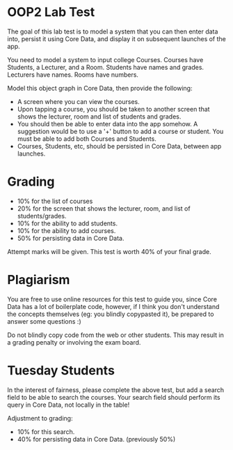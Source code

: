 OOP2 Lab Test
=======================

The goal of this lab test is to model a system that you can then enter data into, persist it using Core Data, and display it on subsequent launches of the app.

You need to model a system to input college Courses.
Courses have Students, a Lecturer, and a Room.
Students have names and grades.
Lecturers have names.
Rooms have numbers.

Model this object graph in Core Data, then provide the following:

- A screen where you can view the courses.
- Upon tapping a course, you should be taken to another screen that shows the lecturer, room and list of students and grades.
- You should then be able to enter data into the app somehow. A suggestion would be to use a '+' button to add a course or student. You must be able to add both Courses and Students.
- Courses, Students, etc, should be persisted in Core Data, between app launches.

Grading
================

- 10% for the list of courses
- 20% for the screen that shows the lecturer, room, and list of students/grades.
- 10% for the ability to add students.
- 10% for the ability to add courses.
- 50% for persisting data in Core Data.

Attempt marks will be given. This test is worth 40% of your final grade.

Plagiarism
==============

You are free to use online resources for this test to guide you, since Core Data has a lot of boilerplate code, however, if I think you don't understand the concepts themselves (eg: you blindly copypasted it), be prepared to answer some questions :)

Do not blindly copy code from the web or other students. This may result in a grading penalty or involving the exam board.

Tuesday Students
=============

In the interest of fairness, please complete the above test, but add a search field to be able to search the courses. Your search field should perform its query in Core Data, not locally in the table!

Adjustment to grading:
- 10% for this search.
- 40% for persisting data in Core Data. (previously 50%)
